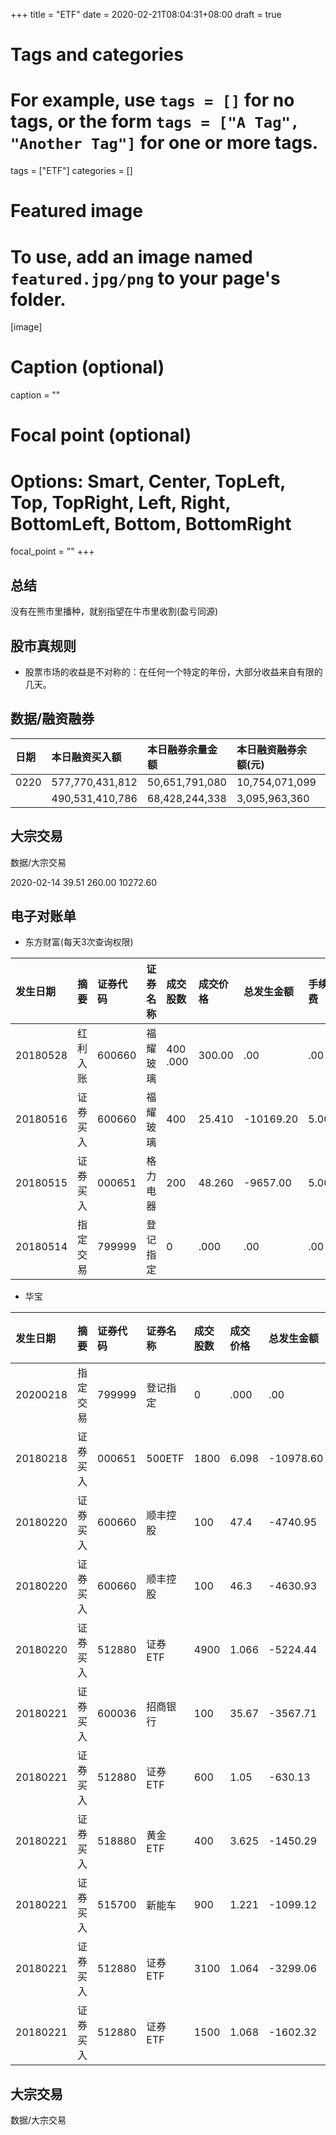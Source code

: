 +++
title = "ETF"
date = 2020-02-21T08:04:31+08:00
draft = true

# Tags and categories
# For example, use `tags = []` for no tags, or the form `tags = ["A Tag", "Another Tag"]` for one or more tags.
tags = ["ETF"]
categories = []

# Featured image
# To use, add an image named `featured.jpg/png` to your page's folder. 
[image]
  # Caption (optional)
  caption = ""

  # Focal point (optional)
  # Options: Smart, Center, TopLeft, Top, TopRight, Left, Right, BottomLeft, Bottom, BottomRight
  focal_point = ""
+++


## 总结

没有在熊市里播种，就别指望在牛市里收割(盈亏同源)

## 股市真规则

- 股票市场的收益是不对称的：在任何一个特定的年份，大部分收益来自有限的几天。

## 数据/融资融券

|日期|       本日融资买入额|       本日融券余量金额 |     本日融资融券余额(元)  |     交易所
|:---|:---|:---|:---|:---|
|0220|577,770,431,812|	50,651,791,080|	10,754,071,099|588,524,502,911   |上交所
      |490,531,410,786|	68,428,244,338|	3,095,963,360 |493,627,374,146   |深交所


## 大宗交易

数据/大宗交易

2020-02-14	39.51	260.00	10272.60


## 电子对账单

- 东方财富(每天3次查询权限)   

发生日期|摘要|证券代码|证券名称|成交股数|成交价格|总发生金额|手续费|印花税|过户费
:---|:---|:---|:---|:---|:---|:---|:---|:---|:---|
20180528| 红利入账 |600660 |福耀玻璃| 400 .000| 300.00 |.00| .00 |.00
20180516| 证券买入 |600660 |福耀玻璃 |400| 25.410 |-10169.20 |5.00 |.00 |.20
20180515| 证券买入 |000651| 格力电器| 200| 48.260| -9657.00| 5.00| .00| .00
20180514| 指定交易| 799999 |登记指定| 0| .000| .00| .00| .00| .00


- 华宝

发生日期|摘要|证券代码|证券名称|成交股数|成交价格|总发生金额|手续费|印花税|过户费
:---|:---|:---|:---|:---|:---|:---|:---|:---|:---|
20200218| 指定交易| 799999 |登记指定| 0| .000| .00| .00| .00| .00
20180218| 证券买入 |000651| 500ETF| 1800| 6.098| -10978.60| 2.20| .00| .00
20180220| 证券买入 |600660 |顺丰控股 |100| 47.4 |-4740.95 |.95 |.00 |.00
20180220| 证券买入 |600660 |顺丰控股 |100| 46.3 |-4630.93 |.93 |.00 |.00
20180220| 证券买入 |512880 |证券ETF |4900| 1.066 |-5224.44 |1.04 |.00 |.00
20180221| 证券买入 |600036 |招商银行 |100| 35.67 |-3567.71 |.71 |.00 |.00
20180221| 证券买入 |512880 |证券ETF |600| 1.05 |-630.13 |.13 |.00 |.00
20180221| 证券买入 |518880 |黄金ETF |400| 3.625 |-1450.29 |.29 |.00 |.00
20180221| 证券买入 |515700 |新能车 |900| 1.221 |-1099.12 |.22 |.00 |.00
20180221| 证券买入 |512880 |证券ETF |3100| 1.064 |-3299.06 |.66 |.00 |.00
20180221| 证券买入 |512880 |证券ETF |1500| 1.068 |-1602.32 |.32 |.00 |.00



## 大宗交易

数据/大宗交易




